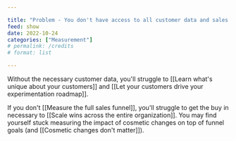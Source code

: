 ```yaml
---

title: "Problem - You don't have access to all customer data and sales KPIs"
feed: show
date: 2022-10-24
categories: ["Measurement"]
# permalink: /credits
# format: list

---
```


Without the necessary customer data, you'll struggle to [[Learn what's unique about your customers]] and [[Let your customers drive your experimentation roadmap]].

If you don't [[Measure the full sales funnel]], you'll struggle to get the buy in necessary to [[Scale wins across the entire organization]]. You may find yourself stuck measuring the impact of cosmetic changes on top of funnel goals (and [[Cosmetic changes don't matter]]).